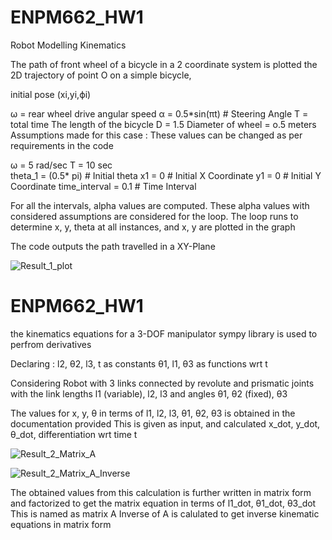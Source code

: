 # ENPM662_HW1
Robot Modelling Kinematics

The path of front wheel of a bicycle in a 2 coordinate system is plotted
the 2D trajectory of point O on a simple bicycle,

initial pose (xi,yi,ϕi)

ω = rear wheel drive angular speed 
α = 0.5*sin(πt)     # Steering Angle
T = total time
The length of the bicycle D = 1.5
Diameter of wheel = o.5 meters
Assumptions made for this case :  These values can be changed as per requirements in the code

ω = 5 rad/sec 
T = 10 sec               
theta_1 = (0.5* pi)         # Initial theta 
x1 = 0                      # Initial X Coordinate
y1 = 0                      # Initial Y Coordinate
time_interval = 0.1         # Time Interval

For all the intervals, alpha values are computed. These alpha values with considered assumptions are considered for the loop.
The loop runs to determine x, y, theta at all instances, and x, y are plotted in the graph

The code outputs the path travelled in a XY-Plane

![Result_1_plot](https://github.com/ruthwikdasyam/Kinematic_Modelling/assets/63036454/c86a6b89-4bff-46c5-9b9b-bf0342d7331a)


# ENPM662_HW1
the kinematics equations for a 3-DOF manipulator
sympy library is used to perfrom derivatives

Declaring :
l2, θ2, l3, t as constants 
θ1, l1, θ3 as functions wrt t

Considering Robot with 3 links connected by revolute and prismatic joints with the link lengths l1 (variable), l2, l3 and angles θ1, θ2 (fixed), θ3

The values for x, y, θ in terms of l1, l2, l3, θ1, θ2, θ3 is obtained in the documentation provided
This is given as input, and calculated x_dot, y_dot, θ_dot, differentiation wrt time t

![Result_2_Matrix_A](https://github.com/ruthwikdasyam/Kinematic_Modelling/assets/63036454/6e4c5151-bb31-4e09-8da1-a0f078109e92)


![Result_2_Matrix_A_Inverse](https://github.com/ruthwikdasyam/Kinematic_Modelling/assets/63036454/27431c18-55fd-4fa4-996e-a92ac37df470)

The obtained values from this calculation is further written in matrix form and factorized to get the matrix equation in terms of l1_dot, θ1_dot, θ3_dot
This is named as matrix A
Inverse of A is calulated to get inverse kinematic equations in matrix form
